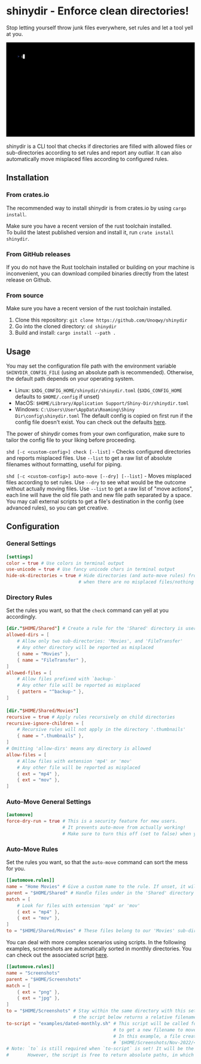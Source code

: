 # shinydir - Enforce clean directories!

Stop letting yourself throw junk files everywhere, set rules and let a tool yell at you.

![Demo GIF](./demo/demo.gif)

shinydir is a CLI tool that checks if directories are filled with allowed files or sub-directories according to set rules and report any outliar. It can also automatically move misplaced files according to configured rules.

## Installation

### From crates.io

The recommended way to install shinydir is from crates.io by using `cargo install`.  

Make sure you have a recent version of the rust toolchain installed.  
To build the latest published version and install it, run `crate install shinydir`.

### From GitHub releases

If you do not have the Rust toolchain installed or building on your machine is inconvenient, you can download compiled binaries directly from the latest release on Github.

### From source

Make sure you have a recent version of the rust toolchain installed.

1. Clone this repository: `git clone https://github.com/Unoqwy/shinydir`
2. Go into the cloned directory: `cd shinydir`
3. Build and install: `cargo install --path .`

## Usage

You may set the configuration file path with the environment variable `SHINYDIR_CONFIG_FILE` (using an absolute path is recommended). Otherwise, the default path depends on your operating system.
* Linux: `$XDG_CONFIG_HOME/shinydir/shinydir.toml` (`$XDG_CONFIG_HOME` defaults to `$HOME/.config` if unset)
* MacOS: `$HOME/Library/Application Support/Shiny-Dir/shinydir.toml`
* Windows: `C:\Users\User\AppData\Roaming\Shiny Dir\config\shinydir.toml`
The default config is copied on first run if the config file doesn't exist. You can check out the defaults [here](./shinydir.toml).

The power of shinydir comes from your own configuration, make sure to tailor the config file to your liking before proceeding.

`shd [-c <custom-config>] check [--list]` - Checks configured directories and reports misplaced files. Use `--list` to get a raw list of absolute filenames without formatting, useful for piping.

`shd [-c <custom-config>] auto-move [--dry] [--list]` - Moves misplaced files according to set rules. Use `--dry` to see what would be the outcome without actually moving files. Use `--list` to get a raw list of "move actions", each line will have the old file path and new file path separated by a space. You may call external scripts to get a file's destination in the config (see advanced rules), so you can get creative.

## Configuration

### General Settings

```toml
[settings]
color = true # Use colors in terminal output
use-unicode = true # Use fancy unicode chars in terminal output
hide-ok-directories = true # Hide directories (and auto-move rules) from output
                           # when there are no misplaced files/nothing to move
```

### Directory Rules

Set the rules you want, so that the `check` command can yell at you accordingly.


```toml
[dir."$HOME/Shared"] # Create a rule for the 'Shared' directory is user home
allowed-dirs = [
    # Allow only two sub-directories: 'Movies', and 'FileTransfer'
    # Any other directory will be reported as misplaced
    { name = "Movies" },
    { name = "FileTransfer" },
]
allowed-files = [
    # Allow files prefixed with `backup-`
    # Any other file will be reported as misplaced
    { pattern = "^backup-" },
]

[dir."$HOME/Shared/Movies"]
recursive = true # Apply rules recursively on child directories
recursive-ignore-children = [
    # Recursive rules will not apply in the directory '.thumbnails'
    { name = ".thumbnails" },
]
# Omitting 'allow-dirs' means any directory is allowed
allow-files = [
    # Allow files with extension 'mp4' or 'mov'
    # Any other file will be reported as misplaced
    { ext = "mp4" },
    { ext = "mov" },
]

```

### Auto-Move General Settings

```toml
[automove]
force-dry-run = true # This is a security feature for new users.
                     # It prevents auto-move from actually working!
                     # Make sure to turn this off (set to false) when you are ready to use auto-move
```

### Auto-Move Rules

Set the rules you want, so that the `auto-move` command can sort the mess for you.

```toml
[[automove.rules]]
name = "Home Movies" # Give a custom name to the rule. If unset, it will fallback to the absolute path of `parent`
parent = "$HOME/Shared" # Handle files under in the 'Shared' directory
match = [
    # Look for files with extension 'mp4' or 'mov'
    { ext = "mp4" },
    { ext = "mov" },
]
to = "$HOME/Shared/Movies" # These files belong to our 'Movies' sub-directory, move them there
```

You can deal with more complex scenarios using scripts. In the following examples, screenshots are automatically sorted in monthly directories. You can check out the associated script [here](./examples/dated-monthly.sh).

```toml
[[automove.rules]]
name = "Screenshots"
parent = "$HOME/Screenshots"
match = [
    { ext = "png" },
    { ext = "jpg" },
]
to = "$HOME/Screenshots" # Stay within the same directory with this setting,
                         # the script below returns a relative filename that includes a directory
to-script = "examples/dated-monthly.sh" # This script will be called for each matching file,
                                        # to get a new filename to move the file to.
                                        # In this example, a file created in November 2022 will be moved to
                                        # `$HOME/Screenshots/Nov-2022/<original filename>`
# Note: `to` is still required when `to-script` is set! It will be the base path of any relative filename the script returns.
#       However, the script is free to return absolute paths, in which case `to` will be ignored
```
